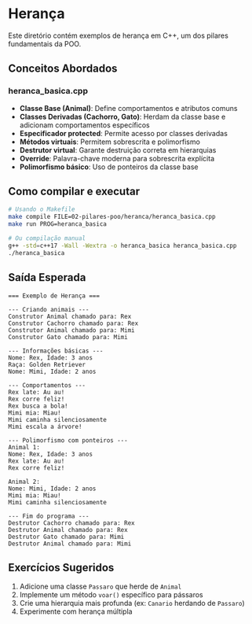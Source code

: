 # Herança

Este diretório contém exemplos de herança em C++, um dos pilares fundamentais da POO.

## Conceitos Abordados

### heranca_basica.cpp
- **Classe Base (Animal)**: Define comportamentos e atributos comuns
- **Classes Derivadas (Cachorro, Gato)**: Herdam da classe base e adicionam comportamentos específicos
- **Especificador protected**: Permite acesso por classes derivadas
- **Métodos virtuais**: Permitem sobrescrita e polimorfismo
- **Destrutor virtual**: Garante destruição correta em hierarquias
- **Override**: Palavra-chave moderna para sobrescrita explícita
- **Polimorfismo básico**: Uso de ponteiros da classe base

## Como compilar e executar

```bash
# Usando o Makefile
make compile FILE=02-pilares-poo/heranca/heranca_basica.cpp
make run PROG=heranca_basica

# Ou compilação manual
g++ -std=c++17 -Wall -Wextra -o heranca_basica heranca_basica.cpp
./heranca_basica
```

## Saída Esperada

```
=== Exemplo de Herança ===

--- Criando animais ---
Construtor Animal chamado para: Rex
Construtor Cachorro chamado para: Rex
Construtor Animal chamado para: Mimi
Construtor Gato chamado para: Mimi

--- Informações básicas ---
Nome: Rex, Idade: 3 anos
Raça: Golden Retriever
Nome: Mimi, Idade: 2 anos

--- Comportamentos ---
Rex late: Au au!
Rex corre feliz!
Rex busca a bola!
Mimi mia: Miau!
Mimi caminha silenciosamente
Mimi escala a árvore!

--- Polimorfismo com ponteiros ---
Animal 1:
Nome: Rex, Idade: 3 anos
Rex late: Au au!
Rex corre feliz!

Animal 2:
Nome: Mimi, Idade: 2 anos
Mimi mia: Miau!
Mimi caminha silenciosamente

--- Fim do programa ---
Destrutor Cachorro chamado para: Rex
Destrutor Animal chamado para: Rex
Destrutor Gato chamado para: Mimi
Destrutor Animal chamado para: Mimi
```

## Exercícios Sugeridos

1. Adicione uma classe `Passaro` que herde de `Animal`
2. Implemente um método `voar()` específico para pássaros
3. Crie uma hierarquia mais profunda (ex: `Canario` herdando de `Passaro`)
4. Experimente com herança múltipla